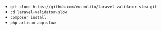 * `git clone https://github.com/eusonlito/laravel-validator-slow.git`
* `cd laravel-validator-slow`
* `composer install`
* `php artisan app:slow`
